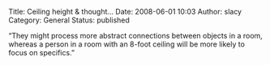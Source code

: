 Title: Ceiling height & thought...
Date: 2008-06-01 10:03
Author: slacy
Category: General
Status: published

“They might process more abstract connections between objects in a room,
whereas a person in a room with an 8-foot ceiling will be more likely to
focus on specifics.”

</blockquote>


